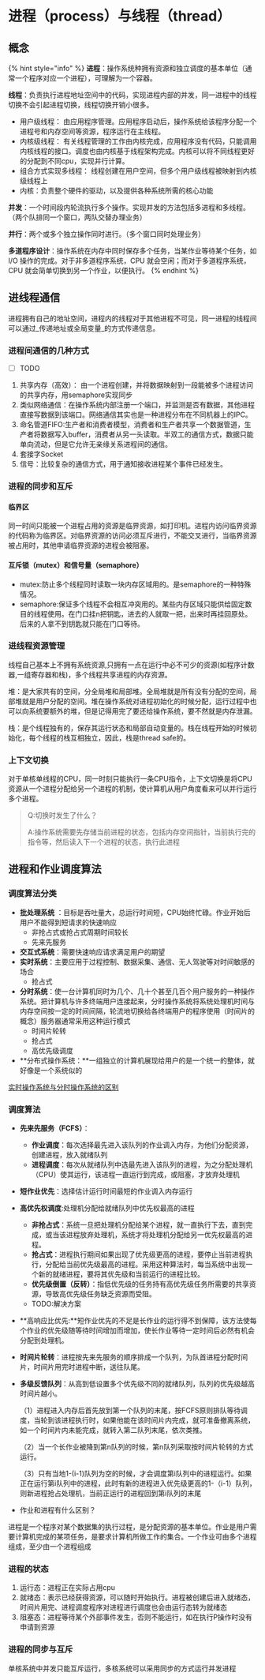 # 进程（process）与线程（thread）

## 概念

{% hint style="info" %}
**进程**：操作系统种拥有资源和独立调度的基本单位（通常一个程序对应一个进程），可理解为一个容器。

**线程**：负责执行进程地址空间中的代码，实现进程内部的并发，同一进程中的线程切换不会引起进程切换，线程切换开销小很多。

* 用户级线程： 由应用程序管理。应用程序启动后，操作系统给该程序分配一个进程号和内存空间等资源，程序运行在主线程。
*  内核级线程： 有关线程管理的工作由内核完成，应用程序没有代码，只能调用内核线程的接口。调度也由内核基于线程架构完成。内核可以将不同线程更好的分配到不同cpu，实现并行计算。 
* 组合方式实现多线程： 线程创建在用户空间，但多个用户级线程被映射到内核级线程上 
* 内核：负责整个硬件的驱动，以及提供各种系统所需的核心功能

**并发**：一个时间段内轮流执行多个操作。实现并发的方法包括多进程和多线程。 （两个队排同一个窗口，两队交替办理业务）

**并行**：两个或多个独立操作同时进行。（多个窗口同时处理业务）

**多道程序设计**：操作系统在内存中同时保存多个任务，当某作业等待某个任务，如 I/O 操作的完成。对于非多道程序系统，CPU 就会空闲；而对于多道程序系统，CPU 就会简单切换到另一个作业，以便执行。
{% endhint %}

## **进线程通信**

进程拥有自己的地址空间，进程内的线程对于其他进程不可见，同一进程的线程间可以通过_传递地址或全局变量_的方式传递信息。

### 进程间通信的几种方式

* [ ] TODO

1. 共享内存（高效）： 由一个进程创建，并将数据映射到一段能被多个进程访问的共享内存，用semaphore实现同步
2. 类似网络通信：在操作系统内部注册一个端口，并监测是否有数据，其他进程直接写数据到该端口。网络通信其实也是一种进程分布在不同机器上的IPC。
3. 命名管道FIFO:生产者和消费者模型，消费者和生产者共享一个数据管道，生产者将数据写入buffer，消费者从另一头读取。半双工的通信方式，数据只能单向流动，但是它允许无亲缘关系进程间的通信。
4. 套接字Socket
5. 信号：比较复杂的通信方式，用于通知接收进程某个事件已经发生。

### 进程的同步和互斥

#### 临界区

同一时间只能被一个进程占用的资源是临界资源，如打印机。进程内访问临界资源的代码称为临界区。对临界资源的访问必须互斥进行，不能交叉进行，当临界资源被占用时，其他申请临界资源的进程会被阻塞。

#### 互斥锁（mutex）和信号量（semaphore）

* mutex:防止多个线程同时读取一块内存区域用的。是semaphore的一种特殊情况。
* semaphore:保证多个线程不会相互冲突用的。某些内存区域只能供给固定数目的线程使用。在门口挂n把钥匙，进去的人就取一把，出来时再挂回原处。后来的人拿不到钥匙就只能在门口等待。

### **进线程资源管理**

线程自己基本上不拥有系统资源,只拥有一点在运行中必不可少的资源\(如程序计数器,一组寄存器和栈\)，多个线程共享进程的内存资源。

堆：是大家共有的空间，分全局堆和局部堆。全局堆就是所有没有分配的空间，局部堆就是用户分配的空间。堆在操作系统对进程初始化的时候分配，运行过程中也可以向系统要额外的堆，但是记得用完了要还给操作系统，要不然就是内存泄漏。

栈：是个线程独有的，保存其运行状态和局部自动变量的。栈在线程开始的时候初始化，每个线程的栈互相独立，因此，栈是thread safe的。

#### 

### 上下文切换

对于单核单线程的CPU，同一时刻只能执行一条CPU指令，上下文切换是将CPU资源从一个进程分配给另一个进程的机制，使计算机从用户角度看来可以并行运行多个进程。

> Q:切换时发生了什么？
>
> A:操作系统需要先存储当前进程的状态，包括内存空间指针，当前执行完的指令等，然后读入下一个进程的状态，执行此进程

## 进程和作业调度算法

### 调度算法分类

* **批处理系统** ：目标是吞吐量大，总运行时间短，CPU始终忙碌。作业开始后用户不能得到短请求的快速响应
  * 非抢占式或抢占式周期时间较长
  * 先来先服务
* **交互式系统**：需要快速响应请求满足用户的期望
* **实时系统**：主要应用于过程控制、数据采集、通信、无人驾驶等对时间敏感的场合
  * 抢占式
* **分时系统**：使一台计算机同时为几个、几十个甚至几百个用户服务的一种操作系统。把计算机与许多终端用户连接起来，分时操作系统将系统处理机时间与内存空间按一定的时间间隔，轮流地切换给各终端用户的程序使用（时间片的概念）服务器通常采用这种运行模式
  * 时间片轮转
  * 抢占式
  * 高优先级调度
*  **分布式操作系统：**一组独立的计算机展现给用户的是一个统一的整体，就好像是一个系统似的

[实时操作系统与分时操作系统的区别](https://blog.csdn.net/m0_37765662/article/details/83018523)

### 调度算法

* **先来先服务（FCFS）**：
  * **作业调度**：每次选择最先进入该队列的作业调入内存，为他们分配资源，创建进程，放入就绪队列
  * **进程调度**：每次从就绪队列中选最先进入该队列的进程，为之分配处理机（CPU）使其运行，该进程一直运行到完成，或阻塞，才放弃处理机
* **短作业优先**：选择估计运行时间最短的作业调入内存运行
* **高优先权调度**:处理机分配给就绪队列中优先权最高的进程
  * **非抢占式**：系统一旦把处理机分配给某个进程，就一直执行下去，直到完成，或当该进程放弃处理机，系统才将处理机分配给另一优先权最高的进程。
  * **抢占式**：进程执行期间如果出现了优先级更高的进程，要停止当前进程执行，分配给当前优先级最高的进程。采用这种算法时，每当系统中出现一个新的就绪进程，要将其优先级和当前运行的进程比较。
  * **优先级倒置（反转）**：指低优先级的任务持有高优先级任务所需要的共享资源，导致高优先级任务缺乏资源而受阻。
  * TODO:解决方案
* **高响应比优先:**短作业优先的不足是长作业的运行得不到保障，该方法使每个作业的优先级随等待时间增加而增加，使长作业等待一定时间后必然有机会分配到处理机。
* **时间片轮转**：进程按先来先服务的顺序排成一个队列，为队首进程分配时间片，时间片用完时进程中断，送往队尾。
* **多级反馈队列**：从高到低设置多个优先级不同的就绪队列，队列的优先级越高时间片越小。

  （1）进程进入内存后首先放到第一个队列的末尾，按FCFS原则排队等待调度，当轮到该进程执行时，如果他能在该时间片内完成，就可准备撤离系统，如一个时间片内未能完成，就转入第二队列末尾，依次类推。

  （2）当一个长作业被降到第n队列的时候，第n队列采取按时间片轮转的方式运行。

  （3）只有当地1-\(i-1\)队列为空的时候，才会调度第i队列中的进程运行。如果正在运行第i队列中的进程，此时有新的进程进入优先级更高的1-（i-1）队列，则新进程抢占处理机，当前正运行的进程回到第i队列的末尾



* 作业和进程有什么区别？

进程是一个程序对某个数据集的执行过程，是分配资源的基本单位。作业是用户需要计算机完成的某项任务，是要求计算机所做工作的集合。一个作业可由多个进程组成，至少由一个进程组成





### 进程的状态

1. 运行态：进程正在实际占用cpu
2. 就绪态：表示已经获得资源，可以随时开始执行。进程被创建后进入就绪态，时间片用完、进程调度程序对进程进行调度也会由运行态转为就绪态
3. 阻塞态：进程等待某个外部事件发生，否则不能运行，如在执行P操作时没有申请到资源

### 进程的同步与互斥

单核系统中并发只能互斥运行，多核系统可以采用同步的方式运行并发进程

